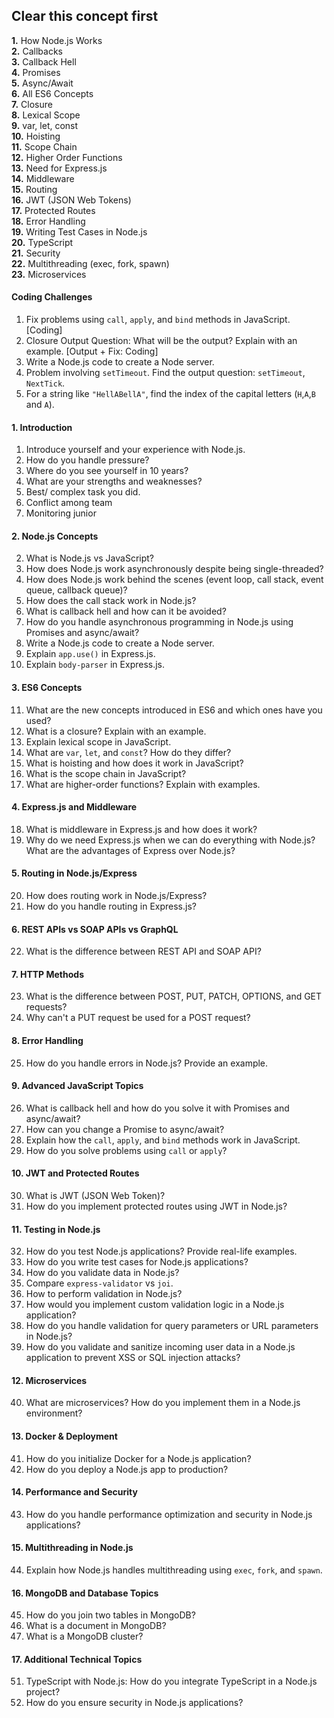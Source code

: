 ## Clear this concept first
**1.**   How Node.js Works  
**2.**   Callbacks  
**3.**   Callback Hell  
**4.**   Promises  
**5.**   Async/Await  
**6.**   All ES6 Concepts  
**7.**   Closure  
**8.**   Lexical Scope  
**9.**   var, let, const  
**10.**   Hoisting  
**11.**   Scope Chain  
**12.**   Higher Order Functions  
**13.**   Need for Express.js  
**14.**   Middleware  
**15.**   Routing  
**16.**   JWT (JSON Web Tokens)  
**17.**   Protected Routes  
**18.**   Error Handling  
**19.**   Writing Test Cases in Node.js  
**20.**   TypeScript  
**21.**   Security  
**22.**   Multithreading (exec, fork, spawn)  
**23.**   Microservices  


#### **Coding Challenges**
1. Fix problems using `call`, `apply`, and `bind` methods in JavaScript. [Coding]
2. Closure Output Question: What will be the output? Explain with an example. [Output + Fix: Coding]
3. Write a Node.js code to create a Node server.
4. Problem involving `setTimeout`. Find the output question: `setTimeout`, `NextTick`.
5. For a string like `"HellABellA"`, find the index of the capital letters (`H`,`A`,`B` and `A`).
 

#### **1. Introduction**
1. Introduce yourself and your experience with Node.js.
2. How do you handle pressure?
3. Where do you see yourself in 10 years?
4. What are your strengths and weaknesses?
5. Best/ complex task you did.
6. Conflict among team
7. Monitoring junior


#### **2. Node.js Concepts**
2. What is Node.js vs JavaScript?
3. How does Node.js work asynchronously despite being single-threaded?
4. How does Node.js work behind the scenes (event loop, call stack, event queue, callback queue)?
5. How does the call stack work in Node.js?
6. What is callback hell and how can it be avoided?
7. How do you handle asynchronous programming in Node.js using Promises and async/await?
8. Write a Node.js code to create a Node server.
9. Explain `app.use()` in Express.js.
10. Explain `body-parser` in Express.js.


#### **3. ES6 Concepts**
11. What are the new concepts introduced in ES6 and which ones have you used?
12. What is a closure? Explain with an example.
13. Explain lexical scope in JavaScript.
14. What are `var`, `let`, and `const`? How do they differ?
15. What is hoisting and how does it work in JavaScript?
16. What is the scope chain in JavaScript?
17. What are higher-order functions? Explain with examples.


#### **4. Express.js and Middleware**
18. What is middleware in Express.js and how does it work?
19. Why do we need Express.js when we can do everything with Node.js? What are the advantages of Express over Node.js?


#### **5. Routing in Node.js/Express**
20. How does routing work in Node.js/Express?
21. How do you handle routing in Express.js?


#### **6. REST APIs vs SOAP APIs vs GraphQL**
22. What is the difference between REST API and SOAP API?


#### **7. HTTP Methods**
23. What is the difference between POST, PUT, PATCH, OPTIONS, and GET requests?
24. Why can't a PUT request be used for a POST request?


#### **8. Error Handling**
25. How do you handle errors in Node.js? Provide an example.


#### **9. Advanced JavaScript Topics**
26. What is callback hell and how do you solve it with Promises and async/await?
27. How can you change a Promise to async/await?
28. Explain how the `call`, `apply`, and `bind` methods work in JavaScript.
29. How do you solve problems using `call` or `apply`?


#### **10. JWT and Protected Routes**
30. What is JWT (JSON Web Token)?
31. How do you implement protected routes using JWT in Node.js?


#### **11. Testing in Node.js**
32. How do you test Node.js applications? Provide real-life examples.
33. How do you write test cases for Node.js applications?
34. How do you validate data in Node.js?
35. Compare `express-validator` vs `joi`.
36. How to perform validation in Node.js?
37. How would you implement custom validation logic in a Node.js application?
38. How do you handle validation for query parameters or URL parameters in Node.js?
39. How do you validate and sanitize incoming user data in a Node.js application to prevent XSS or SQL injection attacks?


#### **12. Microservices**
40. What are microservices? How do you implement them in a Node.js environment?


#### **13. Docker & Deployment**
41. How do you initialize Docker for a Node.js application?
42. How do you deploy a Node.js app to production?


#### **14. Performance and Security**
43. How do you handle performance optimization and security in Node.js applications?


#### **15. Multithreading in Node.js**
44. Explain how Node.js handles multithreading using `exec`, `fork`, and `spawn`.


#### **16. MongoDB and Database Topics**
45. How do you join two tables in MongoDB?
46. What is a document in MongoDB?
47. What is a MongoDB cluster?

#### **17. Additional Technical Topics**
51. TypeScript with Node.js: How do you integrate TypeScript in a Node.js project?
52. How do you ensure security in Node.js applications?
